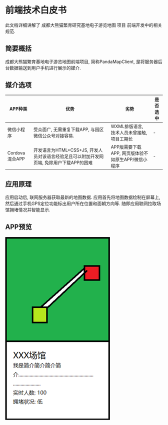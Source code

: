 # 前端技术白皮书
此文档详细讲解了 成都大熊猫繁育研究基地电子游览地图 项目 前端开发中的相关规范.

## 简要概括
成都大熊猫繁育基地电子游览地图前端项目, 简称PandaMapClient, 是将服务器后台数据输送到用户手机进行展示的媒介.

## 媒介选项

|APP种类|优势|劣势|是否选中|
|-|-|-|-|
|微信小程序|受众面广, 无需重复下载APP, 与园区微信公众号对接容易.|WXML排版语言, 技术人员未曾接触, 项目工期长|-|
|Cordova混合APP|开发语言为HTML+CSS+JS, 开发人员对该语言经验足且可以附加开发网页端, 免除用户下载APP的困难|APP版需要下载APP, 网页版体验不如原生APP/微信小程序|-|

## 应用原理
应用启动后, 联网服务器获取最新的地图数据. 应用首先将地图数据绘制在屏幕上, 然后通过手机GPS定位功能标出用户所在位置和面朝方向等. 随即应用联网拉取场馆拥堵情况并智能显示.

## APP预览
![APP界面](../../static/APP_Design.png)